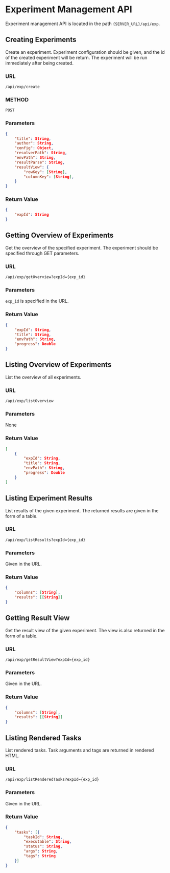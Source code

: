 # Experiment Management API

Experiment management API is located in the path `{SERVER_URL}/api/exp`.

## Creating Experiments

Create an experiment. Experiment configuration should be given, and the id of the created experiment will be return. The experiment will be run immediately after being created.

### URL

 `/api/exp/create`

### METHOD

 `POST`

### Parameters

```json
{
    "title": String,
    "author": String,
    "config": Object,
    "resolverPath": String,
    "envPath": String,
    "resultParse": String,
    "resultView": {
        "rowKey": [String],
        "columnKey": [String],
    }
}
```

### Return Value

```json
{
    "expId": String
}
```

## Getting Overview of Experiments

Get the overview of the specified experiment. The experiment should be specified through GET parameters.

### URL

`/api/exp/getOverview?expId={exp_id}`

### Parameters

`exp_id` is specified in the URL.

### Return Value

```json
{
    "expId": String,
    "title": String,
    "envPath": String,
    "progress": Double
}
```

## Listing Overview of Experiments

List the overview of all experiments.

### URL

`/api/exp/listOverview`

### Parameters

None

### Return Value

```json
[
    {
        "expId": String,
        "title": String,
        "envPath": String,
        "progress": Double
    }
]
```

## Listing Experiment Results

List results of the given experiment. The returned results are given in the form of a table.

### URL

`/api/exp/listResults?expId={exp_id}`

### Parameters

Given in the URL.

### Return Value

```json
{
    "columns": [String],
    "results": [[String]]
}
```

## Getting Result View

Get the result view of the given experiment. The view is also returned in the form of a table.

### URL

`/api/exp/getResultView?expId={exp_id}`

### Parameters

Given in the URL.

### Return Value

```json
{
    "columns": [String],
    "results": [[String]]
}
```

## Listing Rendered Tasks

List rendered tasks. Task arguments and tags are returned in rendered HTML.

### URL

`/api/exp/listRenderedTasks?expId={exp_id}`

### Parameters

Given in the URL.

### Return Value

```json
{
    "tasks": [{
        "taskId": String,
        "executable": String,
        "status": String,
        "args": String,
        "tags": String
    }]
}
```
